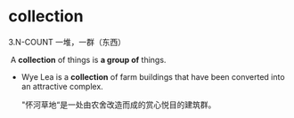 # collection

3.N-COUNT 一堆，一群（东西）

​	A **collection** of things is **a group of** things.

- Wye Lea is a **collection** of farm buildings that have been converted into an attractive complex.

  "怀河草地“是一处由农舍改造而成的赏心悦目的建筑群。

